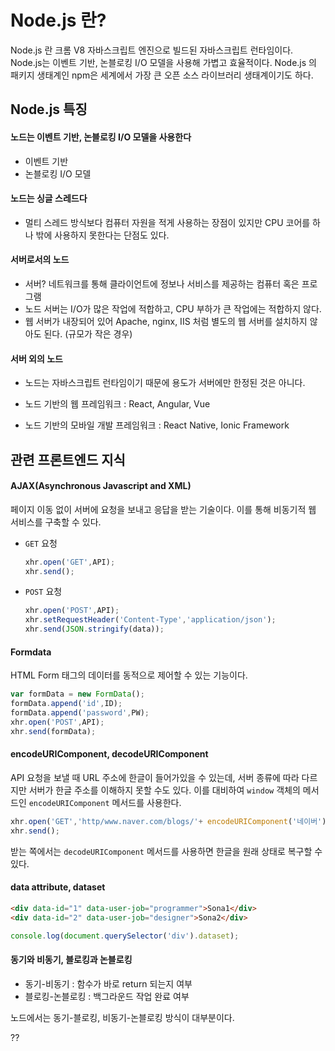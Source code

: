 # Node.js 란?

Node.js 란 크롬 V8 자바스크립트 엔진으로 빌드된 자바스크립트 런타임이다. Node.js는 이벤트 기반, 논블로킹 I/O 모델을 사용해 가볍고 효율적이다. Node.js 의 패키지 생태계인 npm은 세계에서 가장 큰 오픈 소스 라이브러리 생태계이기도 하다. 

## Node.js 특징

#### 노드는 이벤트 기반, 논블로킹 I/O 모델을 사용한다

- 이벤트 기반 
- 논블로킹 I/O 모델 

#### 노드는 싱글 스레드다

- 멀티 스레드 방식보다 컴퓨터 자원을 적게 사용하는 장점이 있지만 CPU 코어를 하나 밖에 사용하지 못한다는 단점도 있다. 

#### 서버로서의 노드

- 서버? 네트워크를 통해 클라이언트에 정보나 서비스를 제공하는 컴퓨터 혹은 프로그램 
- 노드 서버는 I/O가 많은 작업에 적합하고, CPU 부하가 큰 작업에는 적합하지 않다. 
- 웹 서버가 내장되어 있어 Apache, nginx, IIS 처럼 별도의 웹 서버를 설치하지 않아도 된다. (규모가 작은 경우)

#### 서버 외의 노드

- 노드는 자바스크립트 런타임이기 때문에 용도가 서버에만 한정된 것은 아니다. 

- 노드 기반의 웹 프레임워크 : React, Angular, Vue
- 노드 기반의 모바일 개발 프레임워크 : React Native, Ionic Framework



## 관련 프론트엔드 지식 

#### AJAX(Asynchronous Javascript and XML)

페이지 이동 없이 서버에 요청을 보내고 응답을 받는 기술이다. 이를 통해 비동기적 웹 서비스를 구축할 수 있다. 

- `GET` 요청

  ```js
  xhr.open('GET',API);
  xhr.send();
  ```

- `POST` 요청

  ```js
  xhr.open('POST',API);
  xhr.setRequestHeader('Content-Type','application/json');
  xhr.send(JSON.stringify(data));

#### Formdata

HTML Form 태그의 데이터를 동적으로 제어할 수 있는 기능이다.

```js
var formData = new FormData();
formData.append('id',ID);
formData.append('password',PW);
xhr.open('POST',API);
xhr.send(formData);
```

#### encodeURIComponent, decodeURIComponent

API 요청을 보낼 때 URL 주소에 한글이 들어가있을 수 있는데, 서버 종류에 따라 다르지만 서버가 한글 주소를 이해하지 못할 수도 있다. 이를 대비하여 `window` 객체의 메서드인 `encodeURIComponent` 메서드를 사용한다.

```js
xhr.open('GET','http/www.naver.com/blogs/'+ encodeURIComponent('네이버'));
xhr.send();
```

받는 쪽에서는 `decodeURIComponent` 메서드를 사용하면 한글을 원래 상태로 복구할 수 있다.

#### data attribute, dataset

```html
<div data-id="1" data-user-job="programmer">Sona1</div>
<div data-id="2" data-user-job="designer">Sona2</div>
```

```js
console.log(document.querySelector('div').dataset); 
```

#### 동기와 비동기, 블로킹과 논블로킹

- 동기-비동기 : 함수가 바로 return 되는지 여부
- 블로킹-논블로킹 : 백그라운드 작업 완료 여부

노드에서는 동기-블로킹, 비동기-논블로킹 방식이 대부분이다. 

 ??

